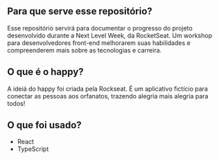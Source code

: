 ## Para que serve esse repositório?

Esse repositório servirá para documentar o progresso do projeto desenvolvido durante a Next Level Week, da RocketSeat. Um workshop para desenvolvedores front-end melhorarem suas habilidades e compreenderem mais sobre as tecnologias e carreira.

## O que é o happy?

A ideiá do happy foi criada pela Rockseat. É um aplicativo fictício para conectar as pessoas aos orfanatos, trazendo alegria mais alegria para todos!

## O que foi usado?

- React
- TypeScript

